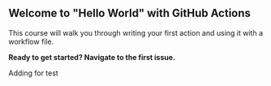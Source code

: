 ## Welcome to "Hello World" with GitHub Actions

This course will walk you through writing your first action and using it with a workflow file. 

**Ready to get started? Navigate to the first issue.**


Adding for test
